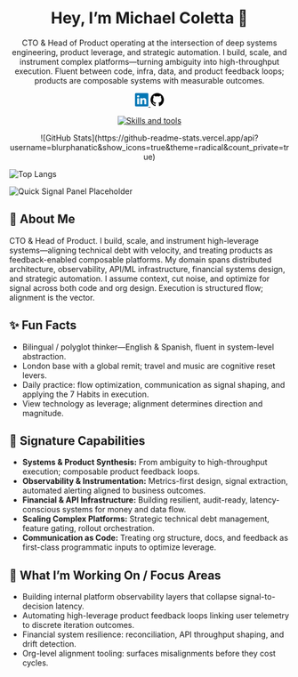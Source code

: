 <!-- PERSONAL GITHUB PROFILE README for Mikey / blurphanatic -->

<h1 align="center">Hey, I’m Michael Coletta 👋</h1>

<p align="center">
  CTO &amp; Head of Product operating at the intersection of deep systems engineering, product leverage, and strategic automation. I build, scale, and instrument complex platforms—turning ambiguity into high-throughput execution. Fluent between code, infra, data, and product feedback loops; products are composable systems with measurable outcomes.
</p>

<p align="center">
  <!-- Social / contact -->
  <a href="https://www.linkedin.com/in/michael-coletta-4883974/" target="_blank" aria-label="LinkedIn">
    <img width="24" alt="LinkedIn" src="https://raw.githubusercontent.com/CLorant/readme-social-icons/main/large/filled/linkedin.svg" />
  </a>
  <a href="https://github.com/blurphanatic" target="_blank" aria-label="GitHub">
    <img width="24" alt="GitHub" src="https://raw.githubusercontent.com/CLorant/readme-social-icons/main/large/filled/github.svg" />
  </a>
</p>

<!-- Skill icons -->
<p align="center">
  <a href="https://skillicons.dev">
    <img src="https://skillicons.dev/icons?i=aws,azure,cpp,cmake,docker,git,github,js,linux,postgres,py,dotnet,unreal,pycharm" alt="Skills and tools" />
  </a>
</p>

<!-- Metrics placeholders -->
<p align="center">
  <!-- Replace these with real dynamic badges / cards; examples below are placeholders -->
  <!-- GitHub stats card (can be generated with your own service or https://github.com/anuraghazra/github-readme-stats) -->
  ![GitHub Stats](https://github-readme-stats.vercel.app/api?username=blurphanatic&show_icons=true&theme=radical&count_private=true)

  <!-- Top languages -->
  ![Top Langs](https://github-readme-stats.vercel.app/api/top-langs/?username=blurphanatic&layout=compact&theme=radical)

  <!-- Custom signal panel placeholder -->
  <!-- TODO: Replace with embed / image generation pipeline feeding your internal telemetry -->
  ![Quick Signal Panel Placeholder](https://img.shields.io/badge/Signal-Panel--gray)
</p>

## 🧠 About Me

CTO & Head of Product. I build, scale, and instrument high-leverage systems—aligning technical debt with velocity, and treating products as feedback-enabled composable platforms. My domain spans distributed architecture, observability, API/ML infrastructure, financial systems design, and strategic automation. I assume context, cut noise, and optimize for signal across both code and org design. Execution is structured flow; alignment is the vector.

## ✨ Fun Facts

- Bilingual / polyglot thinker—English & Spanish, fluent in system-level abstraction.  
- London base with a global remit; travel and music are cognitive reset levers.  
- Daily practice: flow optimization, communication as signal shaping, and applying the 7 Habits in execution.  
- View technology as leverage; alignment determines direction and magnitude.  

## 🧰 Signature Capabilities

- **Systems & Product Synthesis:** From ambiguity to high-throughput execution; composable product feedback loops.  
- **Observability & Instrumentation:** Metrics-first design, signal extraction, automated alerting aligned to business outcomes.  
- **Financial & API Infrastructure:** Building resilient, audit-ready, latency-conscious systems for money and data flow.  
- **Scaling Complex Platforms:** Strategic technical debt management, feature gating, rollout orchestration.  
- **Communication as Code:** Treating org structure, docs, and feedback as first-class programmatic inputs to optimize leverage.

## 🚀 What I’m Working On / Focus Areas

- Building internal platform observability layers that collapse signal-to-decision latency.  
- Automating high-leverage product feedback loops linking user telemetry to discrete iteration outcomes.  
- Financial system resilience: reconciliation, API throughput shaping, and drift detection.  
- Org-level alignment tooling: surfaces misalignments before they cost cycles.  

